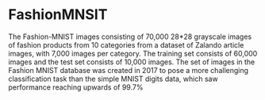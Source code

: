 # FashionMNSIT

The Fashion-MNIST images consisting of 70,000 28*28 grayscale images of fashion products from 10 categories from a dataset of
Zalando article images, with 7,000 images per category. The training set consists of 60,000 images and the test set consists of 10,000
images. The set of images in the Fashion MNIST database was created in 2017 to pose a more challenging classification task than the
simple MNIST digits data, which saw performance reaching upwards of 99.7%

